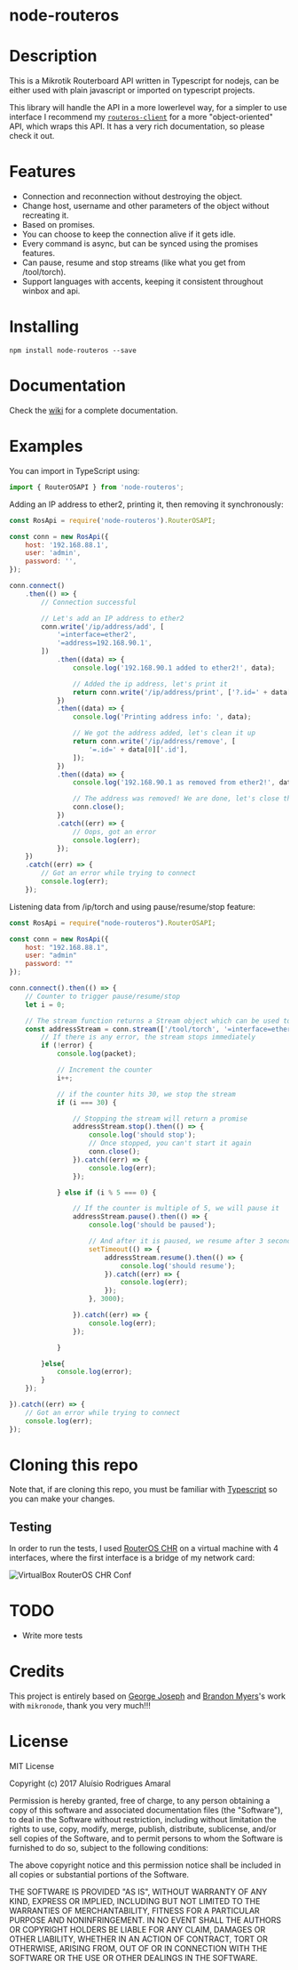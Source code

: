# node-routeros

# Description

This is a Mikrotik Routerboard API written in Typescript for nodejs, can be either used with plain javascript or imported on typescript projects.

This library will handle the API in a more lowerlevel way, for a simpler to use interface I recommend my [`routeros-client`](https://github.com/aluisiora/routeros-client) for a more "object-oriented" API, which wraps this API. It has a very rich documentation, so please check it out.

# Features

-   Connection and reconnection without destroying the object.
-   Change host, username and other parameters of the object without recreating it.
-   Based on promises.
-   You can choose to keep the connection alive if it gets idle.
-   Every command is async, but can be synced using the promises features.
-   Can pause, resume and stop streams (like what you get from /tool/torch).
-   Support languages with accents, keeping it consistent throughout winbox and api.

# Installing

```
npm install node-routeros --save
```

# Documentation

Check the [wiki](https://github.com/aluisiora/node-routeros/wiki) for a complete documentation.

# Examples

You can import in TypeScript using:

```typescript
import { RouterOSAPI } from 'node-routeros';
```

Adding an IP address to ether2, printing it, then removing it synchronously:

```javascript
const RosApi = require('node-routeros').RouterOSAPI;

const conn = new RosApi({
    host: '192.168.88.1',
    user: 'admin',
    password: '',
});

conn.connect()
    .then(() => {
        // Connection successful

        // Let's add an IP address to ether2
        conn.write('/ip/address/add', [
            '=interface=ether2',
            '=address=192.168.90.1',
        ])
            .then((data) => {
                console.log('192.168.90.1 added to ether2!', data);

                // Added the ip address, let's print it
                return conn.write('/ip/address/print', ['?.id=' + data[0].ret]);
            })
            .then((data) => {
                console.log('Printing address info: ', data);

                // We got the address added, let's clean it up
                return conn.write('/ip/address/remove', [
                    '=.id=' + data[0]['.id'],
                ]);
            })
            .then((data) => {
                console.log('192.168.90.1 as removed from ether2!', data);

                // The address was removed! We are done, let's close the connection
                conn.close();
            })
            .catch((err) => {
                // Oops, got an error
                console.log(err);
            });
    })
    .catch((err) => {
        // Got an error while trying to connect
        console.log(err);
    });
```

Listening data from /ip/torch and using pause/resume/stop feature:

```javascript
const RosApi = require("node-routeros").RouterOSAPI;

const conn = new RosApi({
    host: "192.168.88.1",
    user: "admin"
    password: ""
});

conn.connect().then(() => {
    // Counter to trigger pause/resume/stop
    let i = 0;

    // The stream function returns a Stream object which can be used to pause/resume/stop the stream
    const addressStream = conn.stream(['/tool/torch', '=interface=ether1'], (error, packet) => {
        // If there is any error, the stream stops immediately
        if (!error) {
            console.log(packet);

            // Increment the counter
            i++;

            // if the counter hits 30, we stop the stream
            if (i === 30) {

                // Stopping the stream will return a promise
                addressStream.stop().then(() => {
                    console.log('should stop');
                    // Once stopped, you can't start it again
                    conn.close();
                }).catch((err) => {
                    console.log(err);
                });

            } else if (i % 5 === 0) {

                // If the counter is multiple of 5, we will pause it
                addressStream.pause().then(() => {
                    console.log('should be paused');

                    // And after it is paused, we resume after 3 seconds
                    setTimeout(() => {
                        addressStream.resume().then(() => {
                            console.log('should resume');
                        }).catch((err) => {
                            console.log(err);
                        });
                    }, 3000);

                }).catch((err) => {
                    console.log(err);
                });

            }

        }else{
            console.log(error);
        }
    });

}).catch((err) => {
    // Got an error while trying to connect
    console.log(err);
});
```

# Cloning this repo

Note that, if are cloning this repo, you must be familiar with [Typescript](https://www.typescriptlang.org/) so you can make your changes.

## Testing

In order to run the tests, I used [RouterOS CHR](https://mikrotik.com/download) on a virtual machine with 4 interfaces, where the first interface is a bridge of my network card:

![VirtualBox RouterOS CHR Conf](https://raw.githubusercontent.com/aluisiora/routeros-client/master/images/routeros-chr-interfaces.gif)

# TODO

-   Write more tests

# Credits

This project is entirely based on [George Joseph](https://github.com/f5eng/mikronode-ng) and [Brandon Myers](https://github.com/Trakkasure/mikronode)'s work with `mikronode`, thank you very much!!!

# License

MIT License

Copyright (c) 2017 Aluísio Rodrigues Amaral

Permission is hereby granted, free of charge, to any person obtaining a copy
of this software and associated documentation files (the "Software"), to deal
in the Software without restriction, including without limitation the rights
to use, copy, modify, merge, publish, distribute, sublicense, and/or sell
copies of the Software, and to permit persons to whom the Software is
furnished to do so, subject to the following conditions:

The above copyright notice and this permission notice shall be included in all
copies or substantial portions of the Software.

THE SOFTWARE IS PROVIDED "AS IS", WITHOUT WARRANTY OF ANY KIND, EXPRESS OR
IMPLIED, INCLUDING BUT NOT LIMITED TO THE WARRANTIES OF MERCHANTABILITY,
FITNESS FOR A PARTICULAR PURPOSE AND NONINFRINGEMENT. IN NO EVENT SHALL THE
AUTHORS OR COPYRIGHT HOLDERS BE LIABLE FOR ANY CLAIM, DAMAGES OR OTHER
LIABILITY, WHETHER IN AN ACTION OF CONTRACT, TORT OR OTHERWISE, ARISING FROM,
OUT OF OR IN CONNECTION WITH THE SOFTWARE OR THE USE OR OTHER DEALINGS IN THE
SOFTWARE.
